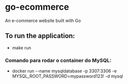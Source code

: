 # go-ecommerce
An e-commerce website built with Go

## To run the application:
- make run

### Comando para rodar o container do MySQL:
- docker run --name mysqldatabase -p 3307:3306 -e MYSQL_ROOT_PASSWORD=mypassword123! -d mysql